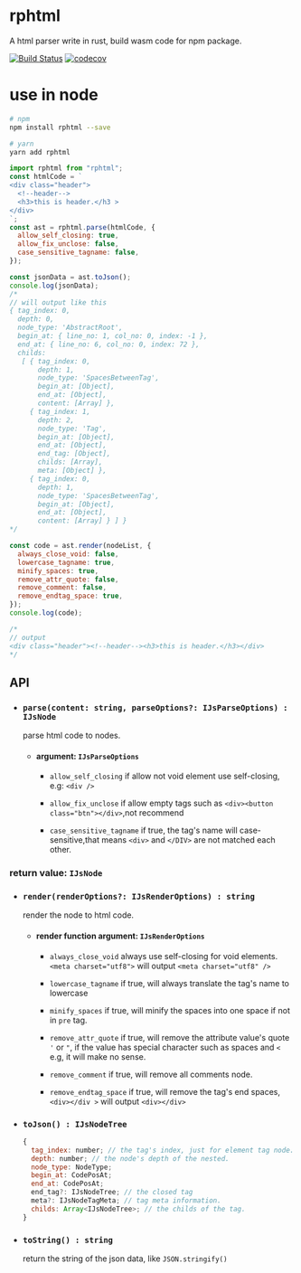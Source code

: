 # rphtml

A html parser write in rust, build wasm code for npm package.

[![Build Status](https://travis-ci.org/fefit/rphtml.svg?branch=master)](https://travis-ci.org/fefit/rphtml)
[![codecov](https://codecov.io/gh/fefit/rphtml/branch/master/graph/badge.svg?token=aKBpMDSv2o)](undefined)

# use in node

```bash
# npm
npm install rphtml --save

# yarn
yarn add rphtml
```

```javascript
import rphtml from "rphtml";
const htmlCode = `
<div class="header">
  <!--header-->
  <h3>this is header.</h3 >
</div>
`;
const ast = rphtml.parse(htmlCode, {
  allow_self_closing: true,
  allow_fix_unclose: false,
  case_sensitive_tagname: false,
});

const jsonData = ast.toJson();
console.log(jsonData);
/*
// will output like this
{ tag_index: 0,
  depth: 0,
  node_type: 'AbstractRoot',
  begin_at: { line_no: 1, col_no: 0, index: -1 },
  end_at: { line_no: 6, col_no: 0, index: 72 },
  childs:
   [ { tag_index: 0,
       depth: 1,
       node_type: 'SpacesBetweenTag',
       begin_at: [Object],
       end_at: [Object],
       content: [Array] },
     { tag_index: 1,
       depth: 2,
       node_type: 'Tag',
       begin_at: [Object],
       end_at: [Object],
       end_tag: [Object],
       childs: [Array],
       meta: [Object] },
     { tag_index: 0,
       depth: 1,
       node_type: 'SpacesBetweenTag',
       begin_at: [Object],
       end_at: [Object],
       content: [Array] } ] }
*/

const code = ast.render(nodeList, {
  always_close_void: false,
  lowercase_tagname: true,
  minify_spaces: true,
  remove_attr_quote: false,
  remove_comment: false,
  remove_endtag_space: true,
});
console.log(code);

/*
// output
<div class="header"><!--header--><h3>this is header.</h3></div>
*/
```

## API

- ### `parse(content: string, parseOptions?: IJsParseOptions) : IJsNode`

  parse html code to nodes.

  - #### argument: `IJsParseOptions`

    - `allow_self_closing` if allow not void element use self-closing, e.g: `<div />`

    - `allow_fix_unclose` if allow empty tags such as `<div><button class="btn"></div>`,not recommend

    - `case_sensitive_tagname` if true, the tag's name will case-sensitive,that means `<div>` and `</DIV>` are not matched each other.

### return value: `IJsNode`

- ### `render(renderOptions?: IJsRenderOptions) : string`

  render the node to html code.

  - #### render function argument: `IJsRenderOptions`

    - `always_close_void` always use self-closing for void elements.`<meta charset="utf8">` will output `<meta charset="utf8" />`

    - `lowercase_tagname` if true, will always translate the tag's name to lowercase

    - `minify_spaces` if true, will minify the spaces into one space if not in `pre` tag.

    - `remove_attr_quote` if true, will remove the attribute value's quote `'` or `"`, if the value has special character such as spaces and `<` e.g, it will make no sense.

    - `remove_comment` if true, will remove all comments node.

    - `remove_endtag_space` if true, will remove the tag's end spaces, `<div></div >` will output `<div></div>`

- ### `toJson() : IJsNodeTree`

  ```javascript
  {
    tag_index: number; // the tag's index, just for element tag node.
    depth: number; // the node's depth of the nested.
    node_type: NodeType;
    begin_at: CodePosAt;
    end_at: CodePosAt;
    end_tag?: IJsNodeTree; // the closed tag
    meta?: IJsNodeTagMeta; // tag meta information.
    childs: Array<IJsNodeTree>; // the childs of the tag.
  }

  ```

- ### `toString() : string`
  return the string of the json data, like `JSON.stringify()`
